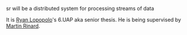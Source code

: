 sr will be a distributed system for processing streams of data


It is [Ryan Lopopolo](http://hyperbo.la)'s 6.UAP aka senior thesis.
He is being supervised by [Martin Rinard](http://people.csail.mit.edu/rinard/).

